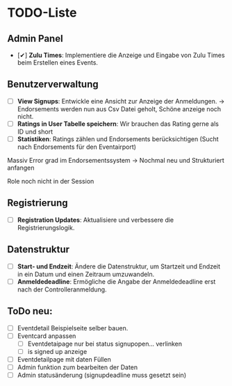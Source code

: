 # TODO-Liste

## Admin Panel
- [✔] **Zulu Times**: Implementiere die Anzeige und Eingabe von Zulu Times beim Erstellen eines Events.

## Benutzerverwaltung
- [ ] **View Signups**: Entwickle eine Ansicht zur Anzeige der Anmeldungen. -> Endorsements werden nun aus Csv Datei geholt, Schöne anzeige noch nicht.
- [ ] **Ratings in User Tabelle speichern**: Wir brauchen das Rating gerne als ID und short
- [ ] **Statistiken**: Ratings zählen und Endorsements berücksichtigen (Sucht nach Endorsements für den Eventairport)

Massiv Error grad im Endorsementssystem  -> Nochmal neu und Strukturiert anfangen

Role noch nicht in der Session


## Registrierung
- [ ] **Registration Updates**: Aktualisiere und verbessere die Registrierungslogik.

## Datenstruktur
- [ ] **Start- und Endzeit**: Ändere die Datenstruktur, um Startzeit und Endzeit in ein Datum und einen Zeitraum umzuwandeln.
- [ ] **Anmeldedeadline**: Ermögliche die Angabe der Anmeldedeadline erst nach der Controlleranmeldung.

## ToDo neu:
- [ ] Eventdetail Beispielseite selber bauen. 
- [ ] Eventcard anpassen
    - [ ] Eventdetaipage nur bei status signupopen... verlinken
    - [ ] is signed up anzeige
- [ ] Eventdetailpage mit daten Füllen
- [ ] Admin funktion zum bearbeiten der Daten 
- [ ] Admin statusänderung (signupdeadline muss gesetzt sein)
